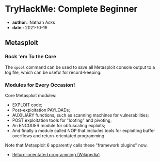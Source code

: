 # TryHackMe: Complete Beginner

* **author**:: Nathan Acks  
* **date**:: 2021-10-19

## Metasploit

### Rock 'em To the Core

The `spool` command can be used to save all Metasploit console output to a log file, which can be useful for record-keeping.

### Modules for Every Occasion!

Core Metasploit modules:

* EXPLOIT code;
* Post-exploitation PAYLOADs;
* AUXILIARY functions, such as scanning machines for vulnerabilities;
* POST exploitation tools for "looting" and pivoting;
* An ENCODER module for obfuscating exploits;
* And finally a module called NOP that includes tools for exploiting buffer overflows and return-orientated programming.

Note that Metasploit 6 apparently calls these "framework plugins" now.

* [Return-orientated programming (Wikipedia)](https://en.wikipedia.org/wiki/Return-oriented_programming)

